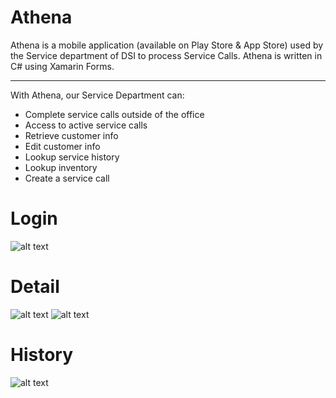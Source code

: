 # Athena
Athena is a mobile application (available on Play Store &amp; App Store) used by the Service department of DSI to process Service Calls. 
Athena is written in C# using Xamarin Forms.
***********************************************************************************************
With Athena, our Service Department can:
 - Complete service calls outside of the office
 - Access to active service calls
 - Retrieve customer info
 - Edit customer info
 - Lookup service history
 - Lookup inventory
 - Create a service call

# Login
![alt text](https://github.com/dotH55/Athena/blob/main/Images/Login.png?raw=true)
# Detail
![alt text](https://github.com/dotH55/Athena/blob/main/Images/Svc.png?raw=true)
![alt text](https://github.com/dotH55/Athena/blob/main/Images/Svc_.png?raw=true)
# History
![alt text](https://github.com/dotH55/Athena/blob/main/Images/History.png?raw=true)
